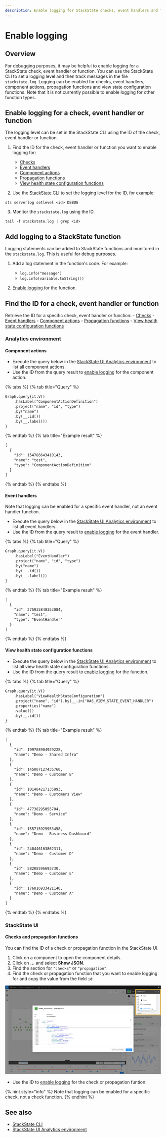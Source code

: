 ```yaml
---
description: Enable logging for StackState checks, event handlers and functions
---
```


# Enable logging

## Overview

For debugging purposes, it may be helpful to enable logging for a StackState check, event handler or function. You can use the StackState CLI to set a logging level and then track messages in the file `stackstate.log`.  Logging can be enabled for checks, event handlers, component actions, propagation functions and view state configuration functions. Note that it is not currently possible to enable logging for other function types.

## Enable logging for a check, event handler or function

The logging level can be set in the StackState CLI using the ID of the check, event handler or function. 

1. Find the ID for the check, event handler or function you want to enable logging for:
    - [Checks](#checks-and-propagation-functions)
    - [Event handlers](#event-handlers)
    - [Component actions](#component-actions)
    - [Propagation functions](#checks-and-propagation-functions)
    - [View health state configuration functions](#view-health-state-configuration-functions)

2. Use the [StackState CLI](/setup/cli.md) to set the logging level for the ID, for example:
```
sts serverlog setlevel <id> DEBUG
```

3. Monitor the `stackstate.log` using the ID.
```
tail -f stackstate.log | grep <id>
```

## Add logging to a StackState function

Logging statements can be added to StackState functions and monitored in the `stackstate.log`. This is useful for debug purposes.

1. Add a log statement in the function's code. For example:
    - `log.info("message")`
    - `log.info(variable.toString())`
    
2. [Enable logging](#enable-logging-for-a-check-event-handler-or-function) for the function.


## Find the ID for a check, event handler or function

Retrieve the ID for a specific check, event handler or function:
    - [Checks](#checks-and-propagation-functions)
    - [Event handlers](#event-handlers)
    - [Component actions](#component-actions)
    - [Propagation functions](#checks-and-propagation-functions)
    - [View health state configuration functions](#view-health-state-configuration-functions)

### Analytics environment

#### Component actions

- Execute the query below in the [StackState UI Analytics environment](/develop/scripting/README.md#running-scripts) to list all component actions.
- Use the ID from the query result to [enable logging](#enable-logging-for-a-check-event-handler-or-function) for the component action.

{% tabs %}
{% tab title="Query" %}
```
Graph.query{it.V()
    .hasLabel("ComponentActionDefinition")
    .project("name", "id", "type")
    .by("name")
    .by(__.id())
    .by(__.label())
}
```
{% endtab %}
{% tab title="Example result" %}
```
[
  {
    "id": 154786643410143,
    "name": "test",
    "type": "ComponentActionDefinition"
  }
]
```
{% endtab %}
{% endtabs %}

#### Event handlers

Note that logging can be enabled for a specific event handler, not an event handler function.

- Execute the query below in the [StackState UI Analytics environment](/develop/scripting/README.md#running-scripts) to list all event handlers.
- Use the ID from the query result to [enable logging](#enable-logging-for-a-check-event-handler-or-function) for the event handler.

{% tabs %}
{% tab title="Query" %}
```
Graph.query{it.V()
    .hasLabel("EventHandler")
    .project("name", "id", "type")
    .by("name")
    .by(__.id())
    .by(__.label())
}
```
{% endtab %}
{% tab title="Example result" %}
```
[
  {
    "id": 275935840353084,
    "name": "test",
    "type": "EventHandler"
  }
]
```
{% endtab %}
{% endtabs %}

#### View health state configuration functions

- Execute the query below in the [StackState UI Analytics environment](/develop/scripting/README.md#running-scripts) to list all view health state configuration functions. 
- Use the ID from the query result to [enable logging](#enable-logging-for-a-check-event-handler-or-function) for the function.

{% tabs %}
{% tab title="Query" %}
```
Graph.query{it.V()
    .hasLabel("ViewHealthStateConfiguration")
    .project("name", "id").by(__.in("HAS_VIEW_STATE_EVENT_HANDLER")
    .properties("name")
    .value())
    .by(__.id())
}
```
{% endtab %}
{% tab title="Example result" %}
```
[
  {
    "id": 199788904929228,
    "name": "Demo - Shared Infra"
  },
  {
    "id": 145007127435760,
    "name": "Demo - Customer B"
  },
  {
    "id": 101484217135893,
    "name": "Demo - Customers View"
  },
  {
    "id": 47738295055704,
    "name": "Demo - Service"
  },
  {
    "id": 155715925953458,
    "name": "Demo - Business Dashboard"
  },
  {
    "id": 240446163862311,
    "name": "Demo - Customer D"
  },
  {
    "id": 58208596693730,
    "name": "Demo - Customer E"
  },
  {
    "id": 176016933421140,
    "name": "Demo - Customer A"
  }
]
```
{% endtab %}
{% endtabs %}

### StackState UI

#### Checks and propagation functions

You can find the ID of a check or propagation function in the StackState UI.

1. Click on a component to open the component details.
2. Click on **...** and select **Show JSON**.
3. Find the section for `"checks"` or `"propagation"`.
4. Find the check or propagation function that you want to enable logging for and copy the value from the field `id`.

![Show JSON](/.gitbook/assets/v41_show-json.png)

- Use the ID to [enable logging](#enable-logging-for-a-check-event-handler-or-function) for the check or propagation funtion.

{% hint style="info" %}
Note that logging can be enabled for a specific check, not a check function. 
{% endhint %}

## See also

- [StackState CLI](/setup/cli.md)
- [StackState UI Analytics environment](/develop/scripting/README.md#running-scripts)